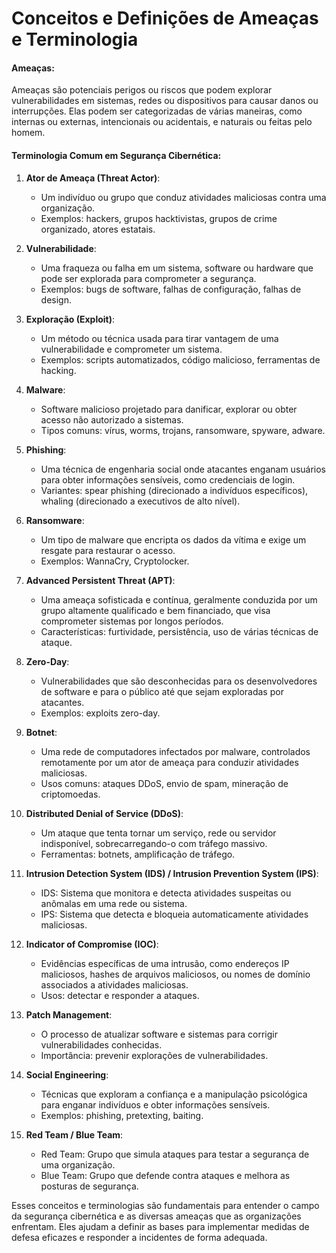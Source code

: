 # Conceitos e Definições de Ameaças e Terminologia

#### Ameaças:
Ameaças são potenciais perigos ou riscos que podem explorar vulnerabilidades em sistemas, redes ou dispositivos para causar danos ou interrupções. Elas podem ser categorizadas de várias maneiras, como internas ou externas, intencionais ou acidentais, e naturais ou feitas pelo homem.

#### Terminologia Comum em Segurança Cibernética:

1. **Ator de Ameaça (Threat Actor)**:
   - Um indivíduo ou grupo que conduz atividades maliciosas contra uma organização.
   - Exemplos: hackers, grupos hacktivistas, grupos de crime organizado, atores estatais.

2. **Vulnerabilidade**:
   - Uma fraqueza ou falha em um sistema, software ou hardware que pode ser explorada para comprometer a segurança.
   - Exemplos: bugs de software, falhas de configuração, falhas de design.

3. **Exploração (Exploit)**:
   - Um método ou técnica usada para tirar vantagem de uma vulnerabilidade e comprometer um sistema.
   - Exemplos: scripts automatizados, código malicioso, ferramentas de hacking.

4. **Malware**:
   - Software malicioso projetado para danificar, explorar ou obter acesso não autorizado a sistemas.
   - Tipos comuns: vírus, worms, trojans, ransomware, spyware, adware.

5. **Phishing**:
   - Uma técnica de engenharia social onde atacantes enganam usuários para obter informações sensíveis, como credenciais de login.
   - Variantes: spear phishing (direcionado a indivíduos específicos), whaling (direcionado a executivos de alto nível).

6. **Ransomware**:
   - Um tipo de malware que encripta os dados da vítima e exige um resgate para restaurar o acesso.
   - Exemplos: WannaCry, Cryptolocker.

7. **Advanced Persistent Threat (APT)**:
   - Uma ameaça sofisticada e contínua, geralmente conduzida por um grupo altamente qualificado e bem financiado, que visa comprometer sistemas por longos períodos.
   - Características: furtividade, persistência, uso de várias técnicas de ataque.

8. **Zero-Day**:
   - Vulnerabilidades que são desconhecidas para os desenvolvedores de software e para o público até que sejam exploradas por atacantes.
   - Exemplos: exploits zero-day.

9. **Botnet**:
   - Uma rede de computadores infectados por malware, controlados remotamente por um ator de ameaça para conduzir atividades maliciosas.
   - Usos comuns: ataques DDoS, envio de spam, mineração de criptomoedas.

10. **Distributed Denial of Service (DDoS)**:
    - Um ataque que tenta tornar um serviço, rede ou servidor indisponível, sobrecarregando-o com tráfego massivo.
    - Ferramentas: botnets, amplificação de tráfego.

11. **Intrusion Detection System (IDS) / Intrusion Prevention System (IPS)**:
    - IDS: Sistema que monitora e detecta atividades suspeitas ou anômalas em uma rede ou sistema.
    - IPS: Sistema que detecta e bloqueia automaticamente atividades maliciosas.

12. **Indicator of Compromise (IOC)**:
    - Evidências específicas de uma intrusão, como endereços IP maliciosos, hashes de arquivos maliciosos, ou nomes de domínio associados a atividades maliciosas.
    - Usos: detectar e responder a ataques.

13. **Patch Management**:
    - O processo de atualizar software e sistemas para corrigir vulnerabilidades conhecidas.
    - Importância: prevenir explorações de vulnerabilidades.

14. **Social Engineering**:
    - Técnicas que exploram a confiança e a manipulação psicológica para enganar indivíduos e obter informações sensíveis.
    - Exemplos: phishing, pretexting, baiting.

15. **Red Team / Blue Team**:
    - Red Team: Grupo que simula ataques para testar a segurança de uma organização.
    - Blue Team: Grupo que defende contra ataques e melhora as posturas de segurança.

Esses conceitos e terminologias são fundamentais para entender o campo da segurança cibernética e as diversas ameaças que as organizações enfrentam. Eles ajudam a definir as bases para implementar medidas de defesa eficazes e responder a incidentes de forma adequada.